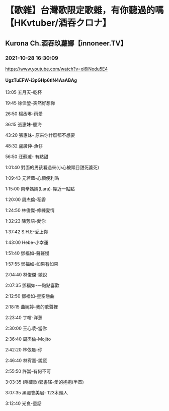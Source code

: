 # 【歌雜】台灣歌限定歌雜，有你聽過的嗎【HKvtuber/酒吞クロナ】

## Kurona Ch.酒吞玖蘿娜【innoneer.TV】

### 2021-10-28 16:30:09

https://www.youtube.com/watch?v=ol6iNodu5E4

#### UgzTuEFW-i3pGHp6tlN4AaABAg

13:05 五月天-乾杯

19:45 徐佳瑩-突然好想你

26:50 楊丞琳-雨愛

36:15 張惠妹-聽海

43:20 張惠妹- 原來你什麼都不想要

48:32 盧廣仲-魚仔

56:50 汪蘇瀧- 有點甜

1:01:40 對面的男孩看過來(小心被頭目甜死婆死)

1:09:43 元若藍-心願便利貼

1:15:00 南拳媽媽(Lara)-靠近一點點

1:20:00 周杰倫-稻香

1:24:50 林俊傑-修練愛情

1:32:23 陳芳語-愛你

1:37:42 S.H.E-愛上你

1:43:00 Hebe-小幸運

1:51:40 鄧福如-聲聲慢

1:57:55 鄧福如-如果有如果

2:04:40 林俊傑-她說

2:07:35 鄧福如-一點點喜歡

2:12:50 鄧福如-星空戀曲

2:18:15 曲婉婷-我的歌聲裡

2:23:40 丁噹-洋蔥

2:30:00 王心凌-當你

2:36:40 周杰倫-Mojito

2:42:20 林依晨-你

2:46:40 林宥嘉-說謊

2:55:50 許嵩-有何不可

3:03:35 (隱藏歌)郭書瑤-愛的抱抱(半首)

3:07:35 黑澀會美眉- 123木頭人

3:12:40 光良-童話

